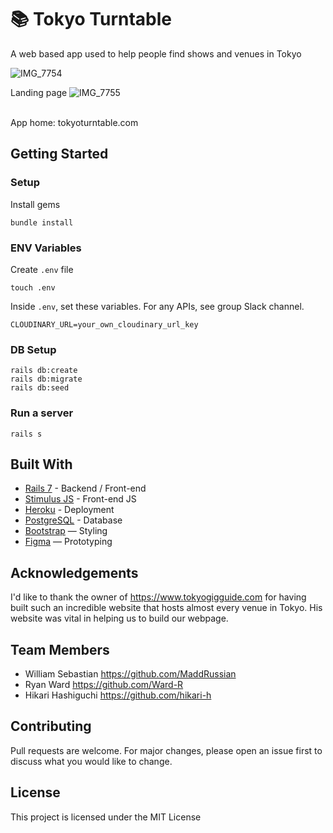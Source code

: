 # 📚 Tokyo Turntable

A web based app used to help people find shows and venues in Tokyo
<br>

![IMG_7754](https://github.com/user-attachments/assets/94530789-2281-419f-99d2-00dd5ee572ab)

Landing page 
![IMG_7755](https://github.com/user-attachments/assets/5ccbc90f-31b8-48a0-9820-fe3f813c860d)

<br>
App home: tokyoturntable.com
   

## Getting Started
### Setup

Install gems
```
bundle install
```

### ENV Variables
Create `.env` file
```
touch .env
```
Inside `.env`, set these variables. For any APIs, see group Slack channel.
```
CLOUDINARY_URL=your_own_cloudinary_url_key
```

### DB Setup
```
rails db:create
rails db:migrate
rails db:seed
```

### Run a server
```
rails s
```

## Built With
- [Rails 7](https://guides.rubyonrails.org/) - Backend / Front-end
- [Stimulus JS](https://stimulus.hotwired.dev/) - Front-end JS
- [Heroku](https://heroku.com/) - Deployment
- [PostgreSQL](https://www.postgresql.org/) - Database
- [Bootstrap](https://getbootstrap.com/) — Styling
- [Figma](https://www.figma.com) — Prototyping

## Acknowledgements
I'd like to thank the owner of https://www.tokyogigguide.com for having built such an incredible website that hosts almost every venue in Tokyo. His website was vital in helping us to build our webpage.

## Team Members
- William Sebastian https://github.com/MaddRussian
- Ryan Ward https://github.com/Ward-R
- Hikari Hashiguchi https://github.com/hikari-h

## Contributing
Pull requests are welcome. For major changes, please open an issue first to discuss what you would like to change.

## License
This project is licensed under the MIT License
